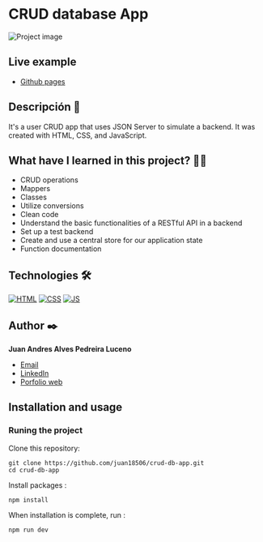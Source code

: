 # CRUD database App
![Project image](https://i.imgur.com/0AT7TfC.png)

## Live example
- [Github pages](https://juan18506.github.io/)

## Descripción 📑

It's a user CRUD app that uses JSON Server to simulate a backend. It was created with HTML, CSS, and JavaScript. 

## What have I learned in this project? 🙇🏻 
  - CRUD operations
  - Mappers
  - Classes
  - Utilize conversions
  - Clean code
  - Understand the basic functionalities of a RESTful API in a backend
  - Set up a test backend
  - Create and use a central store for our application state
  - Function documentation

## Technologies 🛠
[![HTML](https://img.shields.io/badge/HTML5-E34F26?style=for-the-badge&logo=html5&logoColor=white)](https://es.wikipedia.org/wiki/HTML5)
[![CSS](https://img.shields.io/badge/CSS3-1572B6?style=for-the-badge&logo=css3&logoColor=white)](https://es.wikipedia.org/wiki/CSS)
[![JS](https://img.shields.io/badge/JavaScript-F7DF1E?style=for-the-badge&logo=javascript&logoColor=black)](https://es.wikipedia.org/wiki/JavaScript)

## Author ✒️
**Juan Andres Alves Pedreira Luceno**

* [Email](alvespedreiralucenojuanandres@gmail.com)
* [LinkedIn](https://www.linkedin.com/in/juan-alves-pedreira/)
* [Porfolio web](https://juan18506.github.io/)


## Installation and usage

### Runing the project

Clone this repository:

```
git clone https://github.com/juan18506/crud-db-app.git
cd crud-db-app
```

Install packages :

```
npm install
```

When installation is complete, run :

```
npm run dev
```
  
